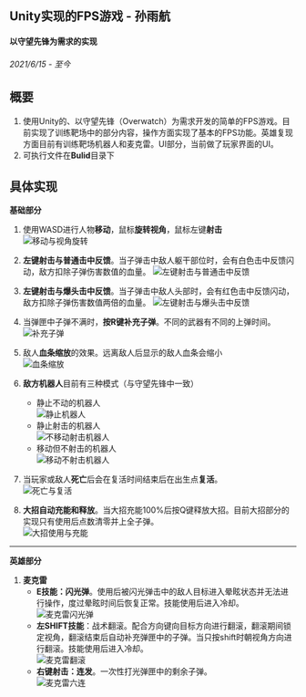 ## Unity实现的FPS游戏 - 孙雨航
#### 以守望先锋为需求的实现
###### 2021/6/15 - 至今    

**概要**
------------
1. 使用Unity的、以守望先锋（Overwatch）为需求开发的简单的FPS游戏。目前实现了训练靶场中的部分内容，操作方面实现了基本的FPS功能。英雄复现方面目前有训练靶场机器人和麦克雷。UI部分，当前做了玩家界面的UI。  
2. 可执行文件在**Bulid**目录下    

**具体实现**
-------
**基础部分**    
1. 使用WASD进行人物**移动**，鼠标**旋转视角**，鼠标左键**射击**   
![移动与视角旋转](https://z3.ax1x.com/2021/07/13/WAMQU0.gif "移动与视角旋转")

2. **左键射击与普通击中反馈**。当子弹击中敌人躯干部位时，会有白色击中反馈闪动，敌方扣除子弹伤害数值的血量。
![左键射击与普通击中反馈](https://z3.ax1x.com/2021/07/13/WAMnDs.gif "普通击中反馈")

3. **左键射击与爆头击中反馈**。当子弹击中敌人头部时，会有红色击中反馈闪动，敌方扣除子弹伤害数值两倍的血量。
![左键射击与爆头击中反馈](https://z3.ax1x.com/2021/07/13/WAMpDA.gif "爆头击中反馈")

4. 当弹匣中子弹不满时，**按R键补充子弹**。不同的武器有不同的上弹时间。
![补充子弹](https://z3.ax1x.com/2021/07/13/WAKxjH.gif "补充子弹")

5. 敌人**血条缩放**的效果。远离敌人后显示的敌人血条会缩小    
![血条缩放](https://z3.ax1x.com/2021/07/13/WAM3CT.gif "血条缩放")

6. **敌方机器人**目前有三种模式（与守望先锋中一致）
    - 静止不动的机器人    
    ![静止机器人](https://z3.ax1x.com/2021/07/13/WAMSud.gif "静止机器人")
    - 静止射击的机器人    
    ![不移动射击机器人](https://z3.ax1x.com/2021/07/13/WAMPEt.gif "不移动射击机器人")
    - 移动但不射击的机器人    
    ![移动不射击机器人](https://z3.ax1x.com/2021/07/13/WAMl5V.gif "移动不射击机器人")

7. 当玩家或敌人**死亡**后会在复活时间结束后在出生点**复活**。    
![死亡与复活](https://z3.ax1x.com/2021/07/13/WAME8S.gif "死亡与复活")   
8. **大招自动充能和释放**。当大招充能100%后按Q键释放大招。目前大招部分的实现只有使用后点数清零并上全子弹。    
![大招使用与充能](https://z3.ax1x.com/2021/07/13/WAM9HI.gif "大招使用与充能")  

-------
**英雄部分**
1. **麦克雷**    
    - **E技能：闪光弹**。使用后被闪光弹击中的敌人目标进入晕眩状态并无法进行操作，度过晕眩时间后恢复正常。技能使用后进入冷却。    
    ![麦克雷闪光弹](https://z3.ax1x.com/2021/07/13/WAMmuj.gif "闪光弹效果")  
    - **左SHIFT技能**：战术翻滚。配合方向键向目标方向进行翻滚，翻滚期间锁定视角，翻滚结束后自动补充弹匣中的子弹。当只按shift时朝视角方向进行翻滚。技能使用后进入冷却。    
    ![麦克雷翻滚](https://z3.ax1x.com/2021/07/13/WAMAC8.gif "战术翻滚效果")  
    - **右键射击：连发**。一次性打光弹匣中的剩余子弹。    
    ![麦克雷六连](https://z3.ax1x.com/2021/07/13/WAMVgg.gif "六连效果")  
